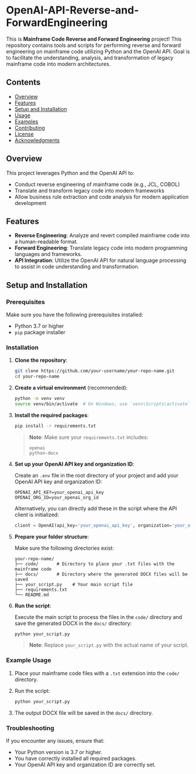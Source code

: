 # OpenAI-API-Reverse-and-ForwardEngineering

This is **Mainframe Code Reverse and Forward Engineering** project! This repository contains tools and scripts for performing reverse and forward engineering on mainframe code utilizing Python and the OpenAI API. Goal is to facilitate the understanding, analysis, and transformation of legacy mainframe code into modern architectures.

## Contents
- [Overview](#overview)
- [Features](#features)
- [Setup and Installation](#setup-and-installation)
- [Usage](#usage)
- [Examples](#examples)
- [Contributing](#contributing)
- [License](#license)
- [Acknowledgments](#acknowledgments)

## Overview

This project leverages Python and the OpenAI API to:
- Conduct reverse engineering of mainframe code (e.g., JCL, COBOL)
- Translate and transform legacy code into modern frameworks
- Allow business rule extraction and code analysis for modern application development

## Features

- **Reverse Engineering**: Analyze and revert compiled mainframe code into a human-readable format.
- **Forward Engineering**: Translate legacy code into modern programming languages and frameworks.
- **API Integration**: Utilize the OpenAI API for natural language processing to assist in code understanding and transformation.

## Setup and Installation

### Prerequisites

Make sure you have the following prerequisites installed:

- Python 3.7 or higher
- `pip` package installer

### Installation

1. **Clone the repository**:

    ```bash
    git clone https://github.com/your-username/your-repo-name.git
    cd your-repo-name
    ```

2. **Create a virtual environment** (recommended):

    ```bash
    python -m venv venv
    source venv/bin/activate  # On Windows, use `venv\Scripts\activate`
    ```

3. **Install the required packages**:

    ```bash
    pip install -r requirements.txt
    ```

    > **Note**: Make sure your `requirements.txt` includes:
    > ```
    > openai
    > python-docx
    > ```

4. **Set up your OpenAI API key and organization ID**:

    Create an `.env` file in the root directory of your project and add your OpenAI API key and organization ID:

    ```env
    OPENAI_API_KEY=your_openai_api_key
    OPENAI_ORG_ID=your_openai_org_id
    ```

    Alternatively, you can directly add these in the script where the API client is initialized:

    ```python
    client = OpenAI(api_key='your_openai_api_key', organization='your_openai_org_id')
    ```

5. **Prepare your folder structure**:

    Make sure the following directories exist:

    ```plaintext
    your-repo-name/
    ├── code/       # Directory to place your .txt files with the mainframe code
    ├── docs/       # Directory where the generated DOCX files will be saved
    ├── your_script.py    # Your main script file
    ├── requirements.txt
    └── README.md
    ```

6. **Run the script**:

    Execute the main script to process the files in the `code/` directory and save the generated DOCX in the `docs/` directory:

    ```bash
    python your_script.py
    ```

    > **Note**: Replace `your_script.py` with the actual name of your script.

### Example Usage

1. Place your mainframe code files with a `.txt` extension into the `code/` directory.
2. Run the script:

    ```bash
    python your_script.py
    ```

3. The output DOCX file will be saved in the `docs/` directory.

### Troubleshooting

If you encounter any issues, ensure that:

- Your Python version is 3.7 or higher.
- You have correctly installed all required packages.
- Your OpenAI API key and organization ID are correctly set.

